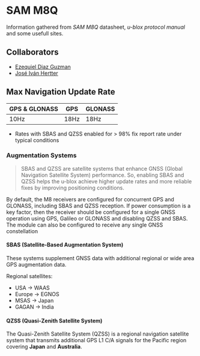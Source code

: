 # SAM M8Q
Information gathered from *SAM M8Q* datasheet, *u-blox protocol manual* and some usefull sites. 

## Collaborators 
- [Ezequiel Diaz Guzman](ediazguzman@itba.edu.ar)
- [José Iván Hertter](jhertter@itba.edu.ar)

## Max Navigation Update Rate

| GPS & GLONASS | GPS  | GLONASS |
| ------------- | ---- | ------- |
| 10Hz          | 18Hz | 18Hz    |

- Rates with SBAS and QZSS enabled for > 98% fix report rate under typical conditions

### Augmentation Systems

> SBAS and QZSS are satellite systems that enhance GNSS (Global Navigation Satellite System) performance. So, enabling SBAS and QZSS helps the u-blox achieve higher update rates and more reliable fixes by improving positioning conditions.

By default, the M8 receivers are configured for concurrent GPS and GLONASS, including SBAS and QZSS reception. If power consumption is a key factor, then the receiver should be configured for a single GNSS operation using GPS, Galileo or GLONASS and disabling QZSS and SBAS. The module can also be configured to receive any single GNSS constellation

#### SBAS (Satellite-Based Augmentation System)

These systems supplement GNSS data with additional regional or wide area GPS augmentation data.

Regional satellites:
- USA $\to$ WAAS
- Europe $\to$ EGNOS 
- MSAS $\to$ Japan 
- GAGAN $\to$ India
 
#### QZSS (Quasi-Zenith Satellite System)

The Quasi-Zenith Satellite System (QZSS) is a regional navigation satellite system that transmits additional GPS L1 C/A signals for the Pacific region covering **Japan** and **Australia**.